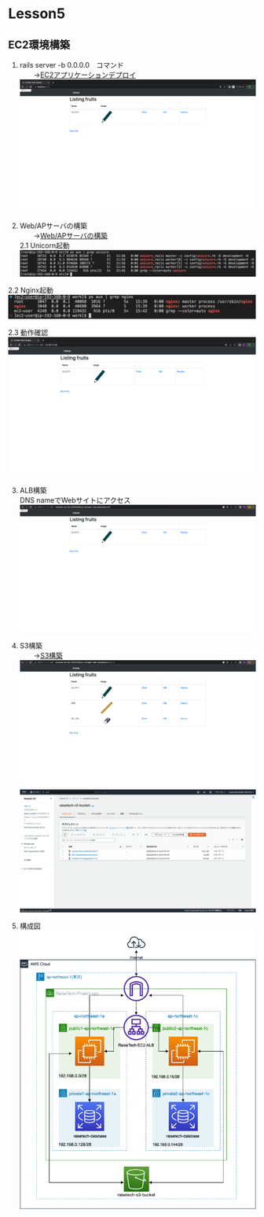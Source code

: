 # Lesson5
## EC2環境構築  

1. rails server -b 0.0.0.0　コマンド  
　　→[EC2アプリケーションデプロイ](Construction/EC2.md)  
![image_1](img/image_1.png)  

2. Web/APサーバの構築  
　　→[Web/APサーバの構築](Construction/Web・AP.md)  
2.1 Unicorn起動  
![image_2](img/image_2.png)  

2.2 Nginx起動  
![image_3](img/image_3.png)  

2.3 動作確認  
![image_4](img/image_4.png)  

3. ALB構築  
DNS nameでWebサイトにアクセス  
![image_5](img/image_5.png)  

4. S3構築  
　　→[S3構築](Construction/S3.md)  
![image_6](img/image_6.png)  
![image_7](img/image_7.png)  

5. 構成図  
![RaiseTech構成図](img/RaiseTech構成図.png)  